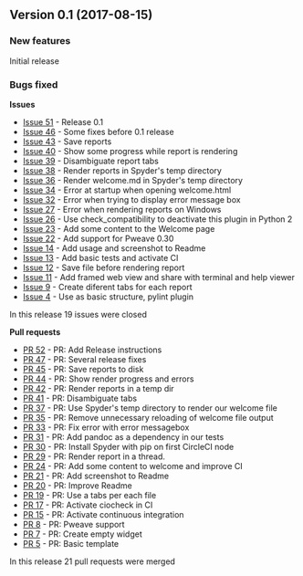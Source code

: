 ## Version 0.1 (2017-08-15)

### New features

Initial release

### Bugs fixed

**Issues**

* [Issue 51](https://github.com/spyder-ide/spyder-reports/issues/51) - Release 0.1
* [Issue 46](https://github.com/spyder-ide/spyder-reports/issues/46) - Some fixes before 0.1 release
* [Issue 43](https://github.com/spyder-ide/spyder-reports/issues/43) - Save reports
* [Issue 40](https://github.com/spyder-ide/spyder-reports/issues/40) - Show some progress while report is rendering
* [Issue 39](https://github.com/spyder-ide/spyder-reports/issues/39) - Disambiguate report tabs
* [Issue 38](https://github.com/spyder-ide/spyder-reports/issues/38) - Render reports in Spyder's temp directory
* [Issue 36](https://github.com/spyder-ide/spyder-reports/issues/36) - Render welcome.md in Spyder's temp directory
* [Issue 34](https://github.com/spyder-ide/spyder-reports/issues/34) - Error at startup when opening welcome.html
* [Issue 32](https://github.com/spyder-ide/spyder-reports/issues/32) - Error when trying to display error message box
* [Issue 27](https://github.com/spyder-ide/spyder-reports/issues/27) - Error when rendering reports on Windows
* [Issue 26](https://github.com/spyder-ide/spyder-reports/issues/26) - Use check_compatibility to deactivate this plugin in Python 2
* [Issue 23](https://github.com/spyder-ide/spyder-reports/issues/23) - Add some content to the Welcome page
* [Issue 22](https://github.com/spyder-ide/spyder-reports/issues/22) - Add support for Pweave 0.30
* [Issue 14](https://github.com/spyder-ide/spyder-reports/issues/14) - Add usage and screenshot to Readme
* [Issue 13](https://github.com/spyder-ide/spyder-reports/issues/13) - Add basic tests and activate CI
* [Issue 12](https://github.com/spyder-ide/spyder-reports/issues/12) - Save file before rendering report
* [Issue 11](https://github.com/spyder-ide/spyder-reports/issues/11) - Add framed web view and share with terminal and help viewer
* [Issue 9](https://github.com/spyder-ide/spyder-reports/issues/9) - Create diferent tabs for each report
* [Issue 4](https://github.com/spyder-ide/spyder-reports/issues/4) - Use as basic structure, pylint plugin

In this release 19 issues were closed

**Pull requests**

* [PR 52](https://github.com/spyder-ide/spyder-reports/pull/52) - PR: Add Release instructions
* [PR 47](https://github.com/spyder-ide/spyder-reports/pull/47) - PR: Several release fixes
* [PR 45](https://github.com/spyder-ide/spyder-reports/pull/45) - PR: Save reports to disk
* [PR 44](https://github.com/spyder-ide/spyder-reports/pull/44) - PR: Show render progress and errors
* [PR 42](https://github.com/spyder-ide/spyder-reports/pull/42) - PR: Render reports in a temp dir
* [PR 41](https://github.com/spyder-ide/spyder-reports/pull/41) - PR: Disambiguate tabs
* [PR 37](https://github.com/spyder-ide/spyder-reports/pull/37) - PR: Use Spyder's temp directory to render our welcome file
* [PR 35](https://github.com/spyder-ide/spyder-reports/pull/35) - PR: Remove unnecessary reloading of welcome file output
* [PR 33](https://github.com/spyder-ide/spyder-reports/pull/33) - PR: Fix error with error messagebox
* [PR 31](https://github.com/spyder-ide/spyder-reports/pull/31) - PR: Add pandoc as a dependency in our tests
* [PR 30](https://github.com/spyder-ide/spyder-reports/pull/30) - PR: Install Spyder with pip on first CircleCI node
* [PR 29](https://github.com/spyder-ide/spyder-reports/pull/29) - PR: Render report in a thread.
* [PR 24](https://github.com/spyder-ide/spyder-reports/pull/24) - PR: Add some content to welcome and improve CI
* [PR 21](https://github.com/spyder-ide/spyder-reports/pull/21) - PR: Add screenshot to Readme
* [PR 20](https://github.com/spyder-ide/spyder-reports/pull/20) - PR: Improve Readme
* [PR 19](https://github.com/spyder-ide/spyder-reports/pull/19) - PR: Use a tabs per each file
* [PR 17](https://github.com/spyder-ide/spyder-reports/pull/17) - PR: Activate ciocheck in CI
* [PR 15](https://github.com/spyder-ide/spyder-reports/pull/15) - PR: Activate continuous integration
* [PR 8](https://github.com/spyder-ide/spyder-reports/pull/8) - PR: Pweave support
* [PR 7](https://github.com/spyder-ide/spyder-reports/pull/7) - PR: Create empty widget
* [PR 5](https://github.com/spyder-ide/spyder-reports/pull/5) - PR: Basic template

In this release 21 pull requests were merged
